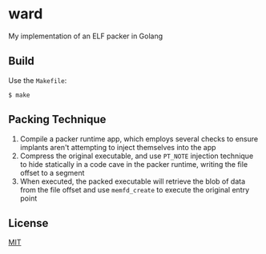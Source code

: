 # ward

My implementation of an ELF packer in Golang

## Build

Use the `Makefile`:

```
$ make
```

## Packing Technique

1. Compile a packer runtime app, which employs several checks to ensure implants aren't attempting to inject themselves into the app
2. Compress the original executable, and use `PT_NOTE` injection technique to hide statically in a code cave in the packer runtime, writing the file offset to a segment
3. When executed, the packed executable will retrieve the blob of data from the file offset and use `memfd_create` to execute the original entry point

## License

[MIT]()
